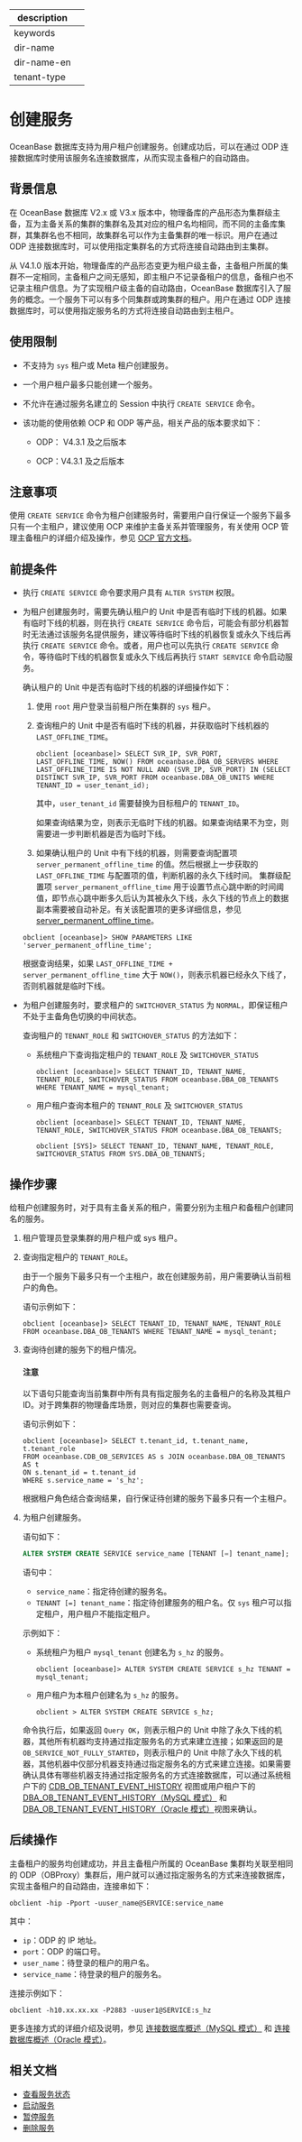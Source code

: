 |description||
|---|---|
|keywords||
|dir-name||
|dir-name-en||
|tenant-type||

# 创建服务

OceanBase 数据库支持为用户租户创建服务。创建成功后，可以在通过 ODP 连接数据库时使用该服务名连接数据库，从而实现主备租户的自动路由。

## 背景信息

在 OceanBase 数据库 V2.x 或 V3.x 版本中，物理备库的产品形态为集群级主备，互为主备关系的集群的集群名及其对应的租户名均相同，而不同的主备库集群，其集群名也不相同，故集群名可以作为主备集群的唯一标识。用户在通过 ODP 连接数据库时，可以使用指定集群名的方式将连接自动路由到主集群。

从 V4.1.0 版本开始，物理备库的产品形态变更为租户级主备，主备租户所属的集群不一定相同，主备租户之间无感知，即主租户不记录备租户的信息，备租户也不记录主租户信息。为了实现租户级主备的自动路由，OceanBase 数据库引入了服务的概念。一个服务下可以有多个同集群或跨集群的租户。用户在通过 ODP 连接数据库时，可以使用指定服务名的方式将连接自动路由到主租户。

## 使用限制

* 不支持为 `sys` 租户或 Meta 租户创建服务。

* 一个用户租户最多只能创建一个服务。

* 不允许在通过服务名建立的 Session 中执行 `CREATE SERVICE` 命令。

* 该功能的使用依赖 OCP 和 ODP 等产品，相关产品的版本要求如下：

   * ODP： V4.3.1 及之后版本

   * OCP：V4.3.1 及之后版本

## 注意事项

使用 `CREATE SERVICE` 命令为租户创建服务时，需要用户自行保证一个服务下最多只有一个主租户，建议使用 OCP 来维护主备关系并管理服务，有关使用 OCP 管理主备租户的详细介绍及操作，参见 [OCP 官方文档](https://www.oceanbase.com/docs/common-ocp-1000000001126930)。

## 前提条件

* 执行 `CREATE SERVICE` 命令要求用户具有 `ALTER SYSTEM` 权限。

* 为租户创建服务时，需要先确认租户的 Unit 中是否有临时下线的机器。如果有临时下线的机器，则在执行 `CREATE SERVICE` 命令后，可能会有部分机器暂时无法通过该服务名提供服务，建议等待临时下线的机器恢复或永久下线后再执行 `CREATE SERVICE` 命令。或者，用户也可以先执行 `CREATE SERVICE` 命令，等待临时下线的机器恢复或永久下线后再执行 `START SERVICE` 命令启动服务。

  确认租户的 Unit 中是否有临时下线的机器的详细操作如下：

  1. 使用 `root` 用户登录当前租户所在集群的 `sys` 租户。

  2. 查询租户的 Unit 中是否有临时下线的机器，并获取临时下线机器的 `LAST_OFFLINE_TIME`。

     ```shell
     obclient [oceanbase]> SELECT SVR_IP, SVR_PORT, LAST_OFFLINE_TIME, NOW() FROM oceanbase.DBA_OB_SERVERS WHERE LAST_OFFLINE_TIME IS NOT NULL AND (SVR_IP, SVR_PORT) IN (SELECT DISTINCT SVR_IP, SVR_PORT FROM oceanbase.DBA_OB_UNITS WHERE TENANT_ID = user_tenant_id);
     ```

     其中，`user_tenant_id` 需要替换为目标租户的 `TENANT_ID`。

     如果查询结果为空，则表示无临时下线的机器。如果查询结果不为空，则需要进一步判断机器是否为临时下线。

  3. 如果确认租户的 Unit 中有下线的机器，则需要查询配置项 `server_permanent_offline_time` 的值。然后根据上一步获取的 `LAST_OFFLINE_TIME` 与配置项的值，判断机器的永久下线时间。
    集群级配置项 `server_permanent_offline_time` 用于设置节点心跳中断的时间阈值，即节点心跳中断多久后认为其被永久下线，永久下线的节点上的数据副本需要被自动补足。有关该配置项的更多详细信息，参见 [server_permanent_offline_time](../../../../700.reference/800.configuration-items-and-system-variables/100.system-configuration-items/300.cluster-level-configuration-items/20600.server_permanent_offline_time.md)。

    ```shell
    obclient [oceanbase]> SHOW PARAMETERS LIKE 'server_permanent_offline_time';
    ```

    根据查询结果，如果 `LAST_OFFLINE_TIME + server_permanent_offline_time` 大于 `NOW()`，则表示机器已经永久下线了，否则机器就是临时下线。

* 为租户创建服务时，要求租户的 `SWITCHOVER_STATUS` 为 `NORMAL`，即保证租户不处于主备角色切换的中间状态。

   查询租户的 `TENANT_ROLE` 和 `SWITCHOVER_STATUS` 的方法如下：

  * 系统租户下查询指定租户的 `TENANT_ROLE` 及 `SWITCHOVER_STATUS`

    ```shell
    obclient [oceanbase]> SELECT TENANT_ID, TENANT_NAME, TENANT_ROLE, SWITCHOVER_STATUS FROM oceanbase.DBA_OB_TENANTS WHERE TENANT_NAME = mysql_tenant;
    ```

  * 用户租户查询本租户的 `TENANT_ROLE` 及 `SWITCHOVER_STATUS`

    ```shell
    obclient [oceanbase]> SELECT TENANT_ID, TENANT_NAME, TENANT_ROLE, SWITCHOVER_STATUS FROM oceanbase.DBA_OB_TENANTS;
    ```

    ```shell
    obclient [SYS]> SELECT TENANT_ID, TENANT_NAME, TENANT_ROLE, SWITCHOVER_STATUS FROM SYS.DBA_OB_TENANTS;
    ```

## 操作步骤

给租户创建服务时，对于具有主备关系的租户，需要分别为主租户和备租户创建同名的服务。

1. 租户管理员登录集群的用户租户或 sys 租户。

2. 查询指定租户的 `TENANT_ROLE`。

   由于一个服务下最多只有一个主租户，故在创建服务前，用户需要确认当前租户的角色。

   语句示例如下：

   ```shell
   obclient [oceanbase]> SELECT TENANT_ID, TENANT_NAME, TENANT_ROLE FROM oceanbase.DBA_OB_TENANTS WHERE TENANT_NAME = mysql_tenant;
   ```

3. 查询待创建的服务下的租户情况。

   <main id="notice" type='notice'>
   <h4>注意</h4>
   <p>以下语句只能查询当前集群中所有具有指定服务名的主备租户的名称及其租户 ID。对于跨集群的物理备库场景，则对应的集群也需要查询。</p>
   </main>

   
   语句示例如下：

   ```shell
   obclient [oceanbase]> SELECT t.tenant_id, t.tenant_name, t.tenant_role
   FROM oceanbase.CDB_OB_SERVICES AS s JOIN oceanbase.DBA_OB_TENANTS AS t
   ON s.tenant_id = t.tenant_id 
   WHERE s.service_name = 's_hz';
   ```

   根据租户角色结合查询结果，自行保证待创建的服务下最多只有一个主租户。

4. 为租户创建服务。

   语句如下：

   ```sql
   ALTER SYSTEM CREATE SERVICE service_name [TENANT [=] tenant_name];
   ```

   语句中：

   * `service_name`：指定待创建的服务名。
   * `TENANT [=] tenant_name`：指定待创建服务的租户名。仅 `sys` 租户可以指定租户，用户租户不能指定租户。

   示例如下：

   * 系统租户为租户 `mysql_tenant` 创建名为 `s_hz` 的服务。

      ```shell
      obclient [oceanbase]> ALTER SYSTEM CREATE SERVICE s_hz TENANT = mysql_tenant;
      ```

   * 用户租户为本租户创建名为 `s_hz` 的服务。

      ```shell
      obclient > ALTER SYSTEM CREATE SERVICE s_hz;
      ```

   命令执行后，如果返回 `Query OK`，则表示租户的 Unit 中除了永久下线的机器，其他所有机器均支持通过指定服务名的方式来建立连接；如果返回的是 `OB_SERVICE_NOT_FULLY_STARTED`，则表示租户的 Unit 中除了永久下线的机器，其他机器中仅部分机器支持通过指定服务名的方式来建立连接。如果需要确认具体有哪些机器支持通过指定服务名的方式连接数据库，可以通过系统租户下的 [CDB_OB_TENANT_EVENT_HISTORY](../../../../700.reference/700.system-views/300.system-view-of-sys-tenant/200.dictionary-view-of-sys-tenant/11200.o-cdb_ob_tenant_event_history-of-sys-tenant.md) 视图或用户租户下的 [DBA_OB_TENANT_EVENT_HISTORY（MySQL 模式）](../../../../700.reference/700.system-views/400.system-view-of-mysql-mode/200.dictionary-view-of-mysql-mode/11900.o-dba_ob_tenant_event_history-of-mysql-mode.md) 和 [DBA_OB_TENANT_EVENT_HISTORY（Oracle 模式）](../../../../700.reference/700.system-views/500.system-view-of-oracle-mode/200.dictionary-view-of-oracle-mode/15300.dba_ob_tenant_event_history-of-oracle-mode.md)视图来确认。

## 后续操作

主备租户的服务均创建成功，并且主备租户所属的 OceanBase 集群均关联至相同的 ODP（OBProxy）集群后，用户就可以通过指定服务名的方式来连接数据库，实现主备租户的自动路由，连接串如下：

```shell
obclient -hip -Pport -uuser_name@SERVICE:service_name
```

其中：

* `ip`：ODP 的 IP 地址。
* `port`：ODP 的端口号。
* `user_name`：待登录的租户的用户名。
* `service_name`：待登录的租户的服务名。

连接示例如下：

```shell
obclient -h10.xx.xx.xx -P2883 -uuser1@SERVICE:s_hz
```

更多连接方式的详细介绍及说明，参见 [连接数据库概述（MySQL 模式）](../../../../300.develop/100.application-development-of-mysql-mode/100.connect-to-oceanbase-database-of-mysql-mode/100.connection-methods-overview-of-mysql-mode.md) 和 [连接数据库概述（Oracle 模式）](../../../../300.develop/200.application-development-of-oracle-mode/100.connect-to-oceanbase-database-of-oracle-mode/100.connection-methods-overview-of-oracle-mode.md)。

## 相关文档

* [查看服务状态](200.view-service-status.md)
* [启动服务](300.start-service.md)
* [暂停服务](400.stop-service.md)
* [删除服务](500.delete-service.md)